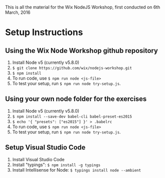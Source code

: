 This is all the material for the Wix NodeJS Workshop, 
first conducted on 6th March, 2016

# Setup Instructions
## Using the Wix Node Workshop github repository
1. Install Node v5 (currently v5.8.0)
1. `$ git clone https://github.com/wix/nodejs-workshop.git`
1. `$ npm install`
1. To run code, use `$ npm run node <js-file>`
1. To test your setup, run `$ npm run node try-setup.js`.

## Using your own node folder for the exercises
1. Install Node v5 (currently v5.8.0)
1. `$ npm install --save-dev babel-cli babel-preset-es2015`
1. `$ echo '{ "presets": ["es2015"] }' > .babelrc`
1. To run code, use `$ npm run node <js-file>`
1. To test your setup, run `$ npm run node try-setup.js`.

## Setup Visual Studio Code
1. Install Visual Studio Code
1. Install "typings": `$ npm install -g typings`
1. Install Intellisense for Node: `$ typings install node --ambient`
